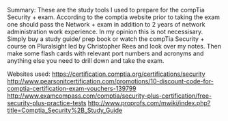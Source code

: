 Summary:
	These are the study tools I used to prepare for the compTia Security + exam. According to the comptia website prior to taking the exam one should pass the Network + exam in addition to 2 years of network administration work experience. In my opinion this is not necessisary. Simply buy a study guide/ prep book or watch the compTia Security + course on Pluralsight led by Christopher Rees and look over my notes. Then make some flash cards with relevant port numbers and acronyms and anything else you need to drill down and take the exam. 

Websites used:
	https://certification.comptia.org/certifications/security 
	http://www.pearsonitcertification.com/promotions/10-discount-code-for-comptia-certification-exam-vouchers-139799
	http://www.examcompass.com/comptia/security-plus-certification/free-security-plus-practice-tests
	http://www.proprofs.com/mwiki/index.php?title=Comptia_Security%2B_Study_Guide